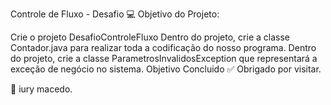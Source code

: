 Controle de Fluxo - Desafio 💻
Objetivo do Projeto:

Crie o projeto DesafioControleFluxo
Dentro do projeto, crie a classe Contador.java para realizar toda a codificação do nosso programa.
Dentro do projeto, crie a classe ParametrosInvalidosException que representará a exceção de negócio no sistema.
Objetivo Concluido ✅
Obrigado por visitar.

🧔 iury macedo.